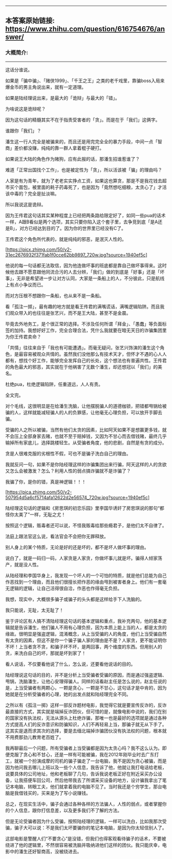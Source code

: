 ----------------------------------------
## 本答案原始链接: https://www.zhihu.com/question/616754676/answer/
### 大概简介: 
----------------------------------------
这话分谁说。

如果是「骗中骗」、「赌侠1999」、「千王之王」之类的老千戏里，靠骗boss入局来爆金币的男主角说出来，就有一定道理。

如果是陆经理说出来，是最大的「诡辩」与最大的「错」。

为啥说这是诡辩呢？

因为这句话的精髓其实不在于指责受害者的「贪」。而是在于「我们」这俩字。

谁跟你「我们」？

潘生这一行人完全是被骗来的，而且还是用完完全全的暴力手段，中间一点「智商」差价都没赚，纯纯的靠一群人拿着棍子硬打。

如果说王大陆的角色作为赌狗，应有此报的话，那潘生招谁惹谁了？

难道「正常出国找个工作」，也是被定性为「贪」，所以活该被「骗」的理由吗？

人家是有为青年，就为了老老实实挣点工资，如果这也算贪，那是不是我花钱去超市买个面包，被里面的耗子药毒死了，也是因为「竟然想吃细粮，太贪心了」才活该中毒的？完全是扯淡嘛。

所以我说这是诡辩。

因为王传君这句话其实某种程度上已经把两条路给限定好了，如同一些pua的话术一样，A跟B看似是两个选项，其实只要你陷入这个套子里，去争竞到底「是A还是B」，对方已经达到目的了。因为你的世界里已经没有C了。

王传君这个角色所代表的，就是纯纯的邪恶，是泯灭人性的。

[https://picx.zhimg.com/50/v2-31ec2676932f371fab1f0cce62bb9897_720w.jpg?source=1940ef5c]

他说的每一句话都无法取信，因为他连做坏事的班底都是靠自己做坏事得来。这时候他去跟不愿意跟他同流合污的人去分辨，「我们」做的到底是「好事」还是「坏事」，无非是希望进一步让对方认同，大家是一条船上的人，不分彼此，只是航线上有点小争议而已。

而对方压根不想跟你一条船，也从来不是一条船。

看「孤注一掷」，最有趣的地方就是看王传君的满嘴谎话，满嘴逻辑陷阱。而且我们观众带入的也往往是张艺兴，而不是王大陆，甚至不是金晨。

毕竟去外地务工，是个很正常的选择。不涉及任何所谓「拜金」、「愚蠢」等负面标签的加持。我想好好工作，完全合理合法，凭什么我就要在暗无天日的诈骗集团里为你王传君卖命？

「共情」往往来自于「我也有可能遭遇」。而毫无疑问，张艺兴饰演的潘生这个角色，是最容易被观众共情的。虽然我们没他那么有技术天才，但怀才不遇的心人人都有，想找个好工作，能够完全发挥自己的长处，这个想法也有普遍共性。王传君的角色最大的邪恶，其实就在于他祸害了无数个潘生，却还想冠以「我们」的美名。

杜绝pua，杜绝逻辑陷阱，任重道远，人人有责。

全文完。

对个毛线，这很明显是在给潘生洗脑，让他摆脱骗人的道德枷锁，把错都甩锅给被骗的人，这样就能减轻骗人的人的负罪感，让他毫无心理负担，可以放开手脚去骗。

受骗的人之所以被骗，当然有他们太贪的因素，比如阿天如果不是想赢更多钱，就不会压上全部身家去赌，也就不至于赔掉钱，又因为不甘心而去借钱赌，最终几乎输掉所有家底儿，选择跳楼轻生。从受骗者角度，他的悲剧，自然是有贪的成分。

贪是人很难克服的劣根性不假，可也不是骗子洗白自己的理由。

我就反问一句，如果不是你陆经理这样的诈骗集团出来行骗，阿天这样的人的贪欲又怎么会被激发？怎么？利用人性的弱点搞诈骗就不是诈骗了？

我骗了你，是你的错，真是神逻辑！！！

[https://pica.zhimg.com/50/v2-507954d5a6cf5714afa12622d2e56574_720w.jpg?source=1940ef5c]

陆经理这句话的逻辑和《房思琪的初恋乐园》里李国华诱奸了房思琪说的那句“都怪你太美了”一样，无耻之尤！

按照这个逻辑，贩毒者还可以说，不怪我贩毒给那些瘾君子，是他们太不自律了。

法庭上跟法官这么说，看法官会不会把你无罪释放。

别人身上的某个特质，无论是好的还是坏的，都不是坏人做坏事的理由。

说白了，就是一码归一码，人家贪是人家贪，你做坏事儿就是坏。骗得人倾家荡产，就是没人性。

从陆经理和李国华身上，我发现一个坏人的一个可怕的特质，就是他们总能为自己作恶找到一个理由，而且他们很擅长把作恶的缘由甩到被害者身上。他们有一套毫无逻辑的逻辑，让自己活得很自洽，作恶也作得毫无负担。

我想，现实中，大概很多骗子或骗子的头头都是这样给手下人洗脑的。

我只能说，无耻，太无耻了！

鉴于评论区有人搞不清陆经理这句话的基本逻辑和重点，我补充两句，他的基本逻辑就是告诉潘生，他们骗人不用有心理负担，因为本质上能上当的人，都是太贪的缘故。很明显是强盗逻辑，混淆概念，从上当受骗的人的角度，他们上当受骗自然有太贪的因素，但这不是你一个骗子骗人家的理由是不是？人家贪，更不能证明你不坏！上当者贪不贪，和骗子坏不坏，是两回事，两个维度的东西。但用别人的贪，来洗白自己的坏，那就是坏到家了！

看人说话，不仅要看他说了什么，怎么说，还要看他说话的目的。

陆经理说这句话的目的，并不是分析上当受骗者受骗的原因，而是通过强盗逻辑、甩锅，洗脑潘生，让他心安理得骗人。同样的话看赵主任是怎么说的，赵主任说的是，上当受骗者有两颗心，一颗是贪心，一颗是不甘心，这句话才是中肯的，因为她就是在分析受骗者的心理，她的出发点就和陆经理完全不同。

之所以有《孤注一掷》这样一部反诈题材电影，我觉得它就是要宣传反诈的，反诈最直接的方式，其实就是端掉反诈团伙，但可惜的是，就像电影中说的，我们在别的国家没有执法权，无法从源头上杜绝诈骗，那唯一也是最好的选项就是通过各种方式提高人们的反诈意识和防骗知识，人们不再轻易上当，那骗子就无从下手了。这其实是退而求其次的选择，要是去缅北端掉诈骗团伙没有执法权的问题，根本就不用费那劲儿教育老百姓了。

我再聊最后一个问题，所有受骗者上当受骗都是因为太贪心吗？我不这么认为。即便克服了贪心和不甘心，还是一样有可能被骗，我在2012年刚毕业时去广东打工，就被一个扮演成摩的司机的骗子骗走了一台电脑，我不是因为贪心被骗，而是因为他问我去哪儿上班以及一些个人信息，我告诉了他，他就让我打电话给老板，说要具体的公司地址，他和老板聊了几句，告诉我说老板正好在附近采买办公设备，让我搭便车回公司，然后他带我去了所谓采买设备的地方，设计骗我拿出了笔记本电脑，转眼工夫，他们就拿着我的电脑不见了。当时我还是个穷学生，那台电脑是我借钱买的，买来是为了写小说赚钱。

总之，在现实生活中，骗子会通过各种各样的方法骗人，人性的弱点，或者掌握你的个人信息，跟你打信息差，以及更多我们不了解的方法。

但是无论受骗者因为什么受骗，按照陆经理的逻辑，一样可以洗白，比如我那次受骗，骗子大可以说：不是我们太坏要骗你的笔记本电脑，是因为你太轻信别人了。

这部电影是警醒人们“不要贪心”是没错，但我们也得客观看待骗子的话术，不要被绕进了他的逻辑里，不然很容易被洗脑并吸纳进他们这样的团伙。我只能庆幸，电影中的潘生还好智商高，没被绕进去。

